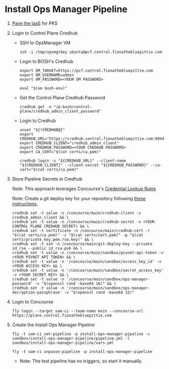 #   Install Ops Manager Pipeline

1.  [Pave the IaaS](../../terraform/README.md) for PKS

1.  Login to Control Plane Credhub

    *   SSH to OpsManager VM
        ```
        ssh -i /tmp/opsmgrkey ubuntu@pcf.control.fionathebluepittie.com
        ```

    *   Login to BOSH's Credhub
        ```
        export OM_TARGET=https://pcf.control.fionathebluepittie.com
        export OM_USERNAME=admin
        export OM_PASSWORD=<YOUR OM PASSWORD>

        eval "$(om bosh-env)"
        ```

    *   Get the Control Plane Credhub Password
        ```
        credhub get -n "/p-bosh/control-plane/credhub_admin_client_password"
        ```

    *   Login to Credhub
        ```
        unset "${!CREDHUB@}"
        export CREDHUB_URL="https://credhub.control.fionathebluepittie.com:8844"
        export CREDHUB_CLIENT="credhub_admin_client"
        export CREDHUB_PASSWORD=<YOUR CREDHUB PASSWORD>
        export CA_CERT="$(cat certs/ca.pem)"

        credhub login -s "${CREDHUB_URL}" --client-name "${CREDHUB_CLIENT}" --client-secret "${CREDHUB_PASSWORD}" --ca-cert="$(cat certs/ca.pem)"
        ```

1.  Store Pipeline Secrets in Credhub

    Note: This approach leverages Concourse's [Credential Lookup Rules](https://concourse-ci.org/credhub-credential-manager.html#credential-lookup-rules)

    Note: Create a git deploy key for your repository following [these instructions](https://developer.github.com/v3/guides/managing-deploy-keys/#deploy-keys).
    ```
    credhub set -t value -n /concourse/main/credhub-client -v credhub_admin_client && \
    credhub set -t value -n /concourse/main/credhub-secret -v <YOUR CONTROL PLANE CREDHUB SECRET> && \
    credhub set -t certificate -n /concourse/main/credhub-cert -r "$(cat certs/ca.pem)" -c "$(cat certs/cert.pem)" -p "$(cat certs/private_key.pem.rsa.key)" && \
    credhub set -t ssh -n /concourse/main/git-deploy-key --private id_rsa --public id_rsa.pub && \
    credhub set -t value -n /concourse/main/sandbox/pivnet-api-token -v <YOUR PIVNET API TOKEN> && \
    credhub set -t value -n '/concourse/main/sandbox/access_key_id' -v <YOUR ACCESS KEY> && \
    credhub set -t value -n '/concourse/main/sandbox/secret_access_key' -v <YOUR SECRET KEY> && \
    credhub set -t value -n '/concourse/main/sandbox/ops-manager-password' -v "$(openssl rand -base64 16)" && \
    credhub set -t value -n '/concourse/main/sandbox/ops-manager-decryption-passphrase' -v "$(openssl rand -base64 32)"
    ```

1.  Login to Concourse
    ```
    fly login --target sam-ci --team-name main --concourse-url https://plane.control.fionathebluepittie.com
    ````

1.  Create the Install Ops Manager Pipeline
    ```
    fly -t sam-ci set-pipeline -p install-ops-manager-pipeline -c sandbox/install-ops-manager-pipeline/pipeline.yml -l sandbox/install-ops-manager-pipeline/vars.yml

    fly -t sam-ci unpause-pipeline -p install-ops-manager-pipeline
    ```
    * Note: The test pipeline has no triggers, so start it manually.